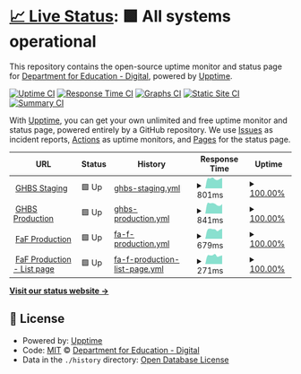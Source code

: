 # [📈 Live Status](https://DFE-Digital.github.io/schools-commerical-team-upptime): <!--live status--> **🟩 All systems operational**

This repository contains the open-source uptime monitor and status page for [Department for Education - Digital](http://education.gov.uk/), powered by [Upptime](https://github.com/upptime/upptime).

[![Uptime CI](https://github.com/DFE-Digital/schools-commerical-team-upptime/workflows/Uptime%20CI/badge.svg)](https://github.com/DFE-Digital/schools-commerical-team-upptime/actions?query=workflow%3A%22Uptime+CI%22)
[![Response Time CI](https://github.com/DFE-Digital/schools-commerical-team-upptime/workflows/Response%20Time%20CI/badge.svg)](https://github.com/DFE-Digital/schools-commerical-team-upptime/actions?query=workflow%3A%22Response+Time+CI%22)
[![Graphs CI](https://github.com/DFE-Digital/schools-commerical-team-upptime/workflows/Graphs%20CI/badge.svg)](https://github.com/DFE-Digital/schools-commerical-team-upptime/actions?query=workflow%3A%22Graphs+CI%22)
[![Static Site CI](https://github.com/DFE-Digital/schools-commerical-team-upptime/workflows/Static%20Site%20CI/badge.svg)](https://github.com/DFE-Digital/schools-commerical-team-upptime/actions?query=workflow%3A%22Static+Site+CI%22)
[![Summary CI](https://github.com/DFE-Digital/schools-commerical-team-upptime/workflows/Summary%20CI/badge.svg)](https://github.com/DFE-Digital/schools-commerical-team-upptime/actions?query=workflow%3A%22Summary+CI%22)

With [Upptime](https://upptime.js.org), you can get your own unlimited and free uptime monitor and status page, powered entirely by a GitHub repository. We use [Issues](https://github.com/DFE-Digital/schools-commerical-team-upptime/issues) as incident reports, [Actions](https://github.com/DFE-Digital/schools-commerical-team-upptime/actions) as uptime monitors, and [Pages](https://DFE-Digital.github.io/schools-commerical-team-upptime) for the status page.

<!--start: status pages-->
<!-- This summary is generated by Upptime (https://github.com/upptime/upptime) -->
<!-- Do not edit this manually, your changes will be overwritten -->
<!-- prettier-ignore -->
| URL | Status | History | Response Time | Uptime |
| --- | ------ | ------- | ------------- | ------ |
| <img alt="" src="https://icons.duckduckgo.com/ip3/staging-get-help-buying-for-schools.education.gov.uk.ico" height="13"> [GHBS Staging](https://staging-get-help-buying-for-schools.education.gov.uk/) | 🟩 Up | [ghbs-staging.yml](https://github.com/DFE-Digital/schools-commerical-team-upptime/commits/HEAD/history/ghbs-staging.yml) | <details><summary><img alt="Response time graph" src="./graphs/ghbs-staging/response-time-week.png" height="20"> 801ms</summary><br><a href="https://DFE-Digital.github.io/schools-commerical-team-upptime/history/ghbs-staging"><img alt="Response time 788" src="https://img.shields.io/endpoint?url=https%3A%2F%2Fraw.githubusercontent.com%2FDFE-Digital%2Fschools-commerical-team-upptime%2FHEAD%2Fapi%2Fghbs-staging%2Fresponse-time.json"></a><br><a href="https://DFE-Digital.github.io/schools-commerical-team-upptime/history/ghbs-staging"><img alt="24-hour response time 1038" src="https://img.shields.io/endpoint?url=https%3A%2F%2Fraw.githubusercontent.com%2FDFE-Digital%2Fschools-commerical-team-upptime%2FHEAD%2Fapi%2Fghbs-staging%2Fresponse-time-day.json"></a><br><a href="https://DFE-Digital.github.io/schools-commerical-team-upptime/history/ghbs-staging"><img alt="7-day response time 801" src="https://img.shields.io/endpoint?url=https%3A%2F%2Fraw.githubusercontent.com%2FDFE-Digital%2Fschools-commerical-team-upptime%2FHEAD%2Fapi%2Fghbs-staging%2Fresponse-time-week.json"></a><br><a href="https://DFE-Digital.github.io/schools-commerical-team-upptime/history/ghbs-staging"><img alt="30-day response time 839" src="https://img.shields.io/endpoint?url=https%3A%2F%2Fraw.githubusercontent.com%2FDFE-Digital%2Fschools-commerical-team-upptime%2FHEAD%2Fapi%2Fghbs-staging%2Fresponse-time-month.json"></a><br><a href="https://DFE-Digital.github.io/schools-commerical-team-upptime/history/ghbs-staging"><img alt="1-year response time 788" src="https://img.shields.io/endpoint?url=https%3A%2F%2Fraw.githubusercontent.com%2FDFE-Digital%2Fschools-commerical-team-upptime%2FHEAD%2Fapi%2Fghbs-staging%2Fresponse-time-year.json"></a></details> | <details><summary><a href="https://DFE-Digital.github.io/schools-commerical-team-upptime/history/ghbs-staging">100.00%</a></summary><a href="https://DFE-Digital.github.io/schools-commerical-team-upptime/history/ghbs-staging"><img alt="All-time uptime 99.96%" src="https://img.shields.io/endpoint?url=https%3A%2F%2Fraw.githubusercontent.com%2FDFE-Digital%2Fschools-commerical-team-upptime%2FHEAD%2Fapi%2Fghbs-staging%2Fuptime.json"></a><br><a href="https://DFE-Digital.github.io/schools-commerical-team-upptime/history/ghbs-staging"><img alt="24-hour uptime 100.00%" src="https://img.shields.io/endpoint?url=https%3A%2F%2Fraw.githubusercontent.com%2FDFE-Digital%2Fschools-commerical-team-upptime%2FHEAD%2Fapi%2Fghbs-staging%2Fuptime-day.json"></a><br><a href="https://DFE-Digital.github.io/schools-commerical-team-upptime/history/ghbs-staging"><img alt="7-day uptime 100.00%" src="https://img.shields.io/endpoint?url=https%3A%2F%2Fraw.githubusercontent.com%2FDFE-Digital%2Fschools-commerical-team-upptime%2FHEAD%2Fapi%2Fghbs-staging%2Fuptime-week.json"></a><br><a href="https://DFE-Digital.github.io/schools-commerical-team-upptime/history/ghbs-staging"><img alt="30-day uptime 100.00%" src="https://img.shields.io/endpoint?url=https%3A%2F%2Fraw.githubusercontent.com%2FDFE-Digital%2Fschools-commerical-team-upptime%2FHEAD%2Fapi%2Fghbs-staging%2Fuptime-month.json"></a><br><a href="https://DFE-Digital.github.io/schools-commerical-team-upptime/history/ghbs-staging"><img alt="1-year uptime 99.96%" src="https://img.shields.io/endpoint?url=https%3A%2F%2Fraw.githubusercontent.com%2FDFE-Digital%2Fschools-commerical-team-upptime%2FHEAD%2Fapi%2Fghbs-staging%2Fuptime-year.json"></a></details>
| <img alt="" src="https://icons.duckduckgo.com/ip3/www.get-help-buying-for-schools.service.gov.uk.ico" height="13"> [GHBS Production](https://www.get-help-buying-for-schools.service.gov.uk/) | 🟩 Up | [ghbs-production.yml](https://github.com/DFE-Digital/schools-commerical-team-upptime/commits/HEAD/history/ghbs-production.yml) | <details><summary><img alt="Response time graph" src="./graphs/ghbs-production/response-time-week.png" height="20"> 841ms</summary><br><a href="https://DFE-Digital.github.io/schools-commerical-team-upptime/history/ghbs-production"><img alt="Response time 787" src="https://img.shields.io/endpoint?url=https%3A%2F%2Fraw.githubusercontent.com%2FDFE-Digital%2Fschools-commerical-team-upptime%2FHEAD%2Fapi%2Fghbs-production%2Fresponse-time.json"></a><br><a href="https://DFE-Digital.github.io/schools-commerical-team-upptime/history/ghbs-production"><img alt="24-hour response time 985" src="https://img.shields.io/endpoint?url=https%3A%2F%2Fraw.githubusercontent.com%2FDFE-Digital%2Fschools-commerical-team-upptime%2FHEAD%2Fapi%2Fghbs-production%2Fresponse-time-day.json"></a><br><a href="https://DFE-Digital.github.io/schools-commerical-team-upptime/history/ghbs-production"><img alt="7-day response time 841" src="https://img.shields.io/endpoint?url=https%3A%2F%2Fraw.githubusercontent.com%2FDFE-Digital%2Fschools-commerical-team-upptime%2FHEAD%2Fapi%2Fghbs-production%2Fresponse-time-week.json"></a><br><a href="https://DFE-Digital.github.io/schools-commerical-team-upptime/history/ghbs-production"><img alt="30-day response time 845" src="https://img.shields.io/endpoint?url=https%3A%2F%2Fraw.githubusercontent.com%2FDFE-Digital%2Fschools-commerical-team-upptime%2FHEAD%2Fapi%2Fghbs-production%2Fresponse-time-month.json"></a><br><a href="https://DFE-Digital.github.io/schools-commerical-team-upptime/history/ghbs-production"><img alt="1-year response time 787" src="https://img.shields.io/endpoint?url=https%3A%2F%2Fraw.githubusercontent.com%2FDFE-Digital%2Fschools-commerical-team-upptime%2FHEAD%2Fapi%2Fghbs-production%2Fresponse-time-year.json"></a></details> | <details><summary><a href="https://DFE-Digital.github.io/schools-commerical-team-upptime/history/ghbs-production">100.00%</a></summary><a href="https://DFE-Digital.github.io/schools-commerical-team-upptime/history/ghbs-production"><img alt="All-time uptime 100.00%" src="https://img.shields.io/endpoint?url=https%3A%2F%2Fraw.githubusercontent.com%2FDFE-Digital%2Fschools-commerical-team-upptime%2FHEAD%2Fapi%2Fghbs-production%2Fuptime.json"></a><br><a href="https://DFE-Digital.github.io/schools-commerical-team-upptime/history/ghbs-production"><img alt="24-hour uptime 100.00%" src="https://img.shields.io/endpoint?url=https%3A%2F%2Fraw.githubusercontent.com%2FDFE-Digital%2Fschools-commerical-team-upptime%2FHEAD%2Fapi%2Fghbs-production%2Fuptime-day.json"></a><br><a href="https://DFE-Digital.github.io/schools-commerical-team-upptime/history/ghbs-production"><img alt="7-day uptime 100.00%" src="https://img.shields.io/endpoint?url=https%3A%2F%2Fraw.githubusercontent.com%2FDFE-Digital%2Fschools-commerical-team-upptime%2FHEAD%2Fapi%2Fghbs-production%2Fuptime-week.json"></a><br><a href="https://DFE-Digital.github.io/schools-commerical-team-upptime/history/ghbs-production"><img alt="30-day uptime 100.00%" src="https://img.shields.io/endpoint?url=https%3A%2F%2Fraw.githubusercontent.com%2FDFE-Digital%2Fschools-commerical-team-upptime%2FHEAD%2Fapi%2Fghbs-production%2Fuptime-month.json"></a><br><a href="https://DFE-Digital.github.io/schools-commerical-team-upptime/history/ghbs-production"><img alt="1-year uptime 100.00%" src="https://img.shields.io/endpoint?url=https%3A%2F%2Fraw.githubusercontent.com%2FDFE-Digital%2Fschools-commerical-team-upptime%2FHEAD%2Fapi%2Fghbs-production%2Fuptime-year.json"></a></details>
| <img alt="" src="https://icons.duckduckgo.com/ip3/find-dfe-approved-framework.service.gov.uk.ico" height="13"> [FaF Production](https://find-dfe-approved-framework.service.gov.uk/find/type) | 🟩 Up | [fa-f-production.yml](https://github.com/DFE-Digital/schools-commerical-team-upptime/commits/HEAD/history/fa-f-production.yml) | <details><summary><img alt="Response time graph" src="./graphs/fa-f-production/response-time-week.png" height="20"> 679ms</summary><br><a href="https://DFE-Digital.github.io/schools-commerical-team-upptime/history/fa-f-production"><img alt="Response time 626" src="https://img.shields.io/endpoint?url=https%3A%2F%2Fraw.githubusercontent.com%2FDFE-Digital%2Fschools-commerical-team-upptime%2FHEAD%2Fapi%2Ffa-f-production%2Fresponse-time.json"></a><br><a href="https://DFE-Digital.github.io/schools-commerical-team-upptime/history/fa-f-production"><img alt="24-hour response time 826" src="https://img.shields.io/endpoint?url=https%3A%2F%2Fraw.githubusercontent.com%2FDFE-Digital%2Fschools-commerical-team-upptime%2FHEAD%2Fapi%2Ffa-f-production%2Fresponse-time-day.json"></a><br><a href="https://DFE-Digital.github.io/schools-commerical-team-upptime/history/fa-f-production"><img alt="7-day response time 679" src="https://img.shields.io/endpoint?url=https%3A%2F%2Fraw.githubusercontent.com%2FDFE-Digital%2Fschools-commerical-team-upptime%2FHEAD%2Fapi%2Ffa-f-production%2Fresponse-time-week.json"></a><br><a href="https://DFE-Digital.github.io/schools-commerical-team-upptime/history/fa-f-production"><img alt="30-day response time 657" src="https://img.shields.io/endpoint?url=https%3A%2F%2Fraw.githubusercontent.com%2FDFE-Digital%2Fschools-commerical-team-upptime%2FHEAD%2Fapi%2Ffa-f-production%2Fresponse-time-month.json"></a><br><a href="https://DFE-Digital.github.io/schools-commerical-team-upptime/history/fa-f-production"><img alt="1-year response time 626" src="https://img.shields.io/endpoint?url=https%3A%2F%2Fraw.githubusercontent.com%2FDFE-Digital%2Fschools-commerical-team-upptime%2FHEAD%2Fapi%2Ffa-f-production%2Fresponse-time-year.json"></a></details> | <details><summary><a href="https://DFE-Digital.github.io/schools-commerical-team-upptime/history/fa-f-production">100.00%</a></summary><a href="https://DFE-Digital.github.io/schools-commerical-team-upptime/history/fa-f-production"><img alt="All-time uptime 100.00%" src="https://img.shields.io/endpoint?url=https%3A%2F%2Fraw.githubusercontent.com%2FDFE-Digital%2Fschools-commerical-team-upptime%2FHEAD%2Fapi%2Ffa-f-production%2Fuptime.json"></a><br><a href="https://DFE-Digital.github.io/schools-commerical-team-upptime/history/fa-f-production"><img alt="24-hour uptime 100.00%" src="https://img.shields.io/endpoint?url=https%3A%2F%2Fraw.githubusercontent.com%2FDFE-Digital%2Fschools-commerical-team-upptime%2FHEAD%2Fapi%2Ffa-f-production%2Fuptime-day.json"></a><br><a href="https://DFE-Digital.github.io/schools-commerical-team-upptime/history/fa-f-production"><img alt="7-day uptime 100.00%" src="https://img.shields.io/endpoint?url=https%3A%2F%2Fraw.githubusercontent.com%2FDFE-Digital%2Fschools-commerical-team-upptime%2FHEAD%2Fapi%2Ffa-f-production%2Fuptime-week.json"></a><br><a href="https://DFE-Digital.github.io/schools-commerical-team-upptime/history/fa-f-production"><img alt="30-day uptime 100.00%" src="https://img.shields.io/endpoint?url=https%3A%2F%2Fraw.githubusercontent.com%2FDFE-Digital%2Fschools-commerical-team-upptime%2FHEAD%2Fapi%2Ffa-f-production%2Fuptime-month.json"></a><br><a href="https://DFE-Digital.github.io/schools-commerical-team-upptime/history/fa-f-production"><img alt="1-year uptime 100.00%" src="https://img.shields.io/endpoint?url=https%3A%2F%2Fraw.githubusercontent.com%2FDFE-Digital%2Fschools-commerical-team-upptime%2FHEAD%2Fapi%2Ffa-f-production%2Fuptime-year.json"></a></details>
| <img alt="" src="https://icons.duckduckgo.com/ip3/find-dfe-approved-framework.service.gov.uk.ico" height="13"> [FaF Production - List page](https://find-dfe-approved-framework.service.gov.uk/list) | 🟩 Up | [fa-f-production-list-page.yml](https://github.com/DFE-Digital/schools-commerical-team-upptime/commits/HEAD/history/fa-f-production-list-page.yml) | <details><summary><img alt="Response time graph" src="./graphs/fa-f-production-list-page/response-time-week.png" height="20"> 271ms</summary><br><a href="https://DFE-Digital.github.io/schools-commerical-team-upptime/history/fa-f-production-list-page"><img alt="Response time 415" src="https://img.shields.io/endpoint?url=https%3A%2F%2Fraw.githubusercontent.com%2FDFE-Digital%2Fschools-commerical-team-upptime%2FHEAD%2Fapi%2Ffa-f-production-list-page%2Fresponse-time.json"></a><br><a href="https://DFE-Digital.github.io/schools-commerical-team-upptime/history/fa-f-production-list-page"><img alt="24-hour response time 322" src="https://img.shields.io/endpoint?url=https%3A%2F%2Fraw.githubusercontent.com%2FDFE-Digital%2Fschools-commerical-team-upptime%2FHEAD%2Fapi%2Ffa-f-production-list-page%2Fresponse-time-day.json"></a><br><a href="https://DFE-Digital.github.io/schools-commerical-team-upptime/history/fa-f-production-list-page"><img alt="7-day response time 271" src="https://img.shields.io/endpoint?url=https%3A%2F%2Fraw.githubusercontent.com%2FDFE-Digital%2Fschools-commerical-team-upptime%2FHEAD%2Fapi%2Ffa-f-production-list-page%2Fresponse-time-week.json"></a><br><a href="https://DFE-Digital.github.io/schools-commerical-team-upptime/history/fa-f-production-list-page"><img alt="30-day response time 930" src="https://img.shields.io/endpoint?url=https%3A%2F%2Fraw.githubusercontent.com%2FDFE-Digital%2Fschools-commerical-team-upptime%2FHEAD%2Fapi%2Ffa-f-production-list-page%2Fresponse-time-month.json"></a><br><a href="https://DFE-Digital.github.io/schools-commerical-team-upptime/history/fa-f-production-list-page"><img alt="1-year response time 415" src="https://img.shields.io/endpoint?url=https%3A%2F%2Fraw.githubusercontent.com%2FDFE-Digital%2Fschools-commerical-team-upptime%2FHEAD%2Fapi%2Ffa-f-production-list-page%2Fresponse-time-year.json"></a></details> | <details><summary><a href="https://DFE-Digital.github.io/schools-commerical-team-upptime/history/fa-f-production-list-page">100.00%</a></summary><a href="https://DFE-Digital.github.io/schools-commerical-team-upptime/history/fa-f-production-list-page"><img alt="All-time uptime 100.00%" src="https://img.shields.io/endpoint?url=https%3A%2F%2Fraw.githubusercontent.com%2FDFE-Digital%2Fschools-commerical-team-upptime%2FHEAD%2Fapi%2Ffa-f-production-list-page%2Fuptime.json"></a><br><a href="https://DFE-Digital.github.io/schools-commerical-team-upptime/history/fa-f-production-list-page"><img alt="24-hour uptime 100.00%" src="https://img.shields.io/endpoint?url=https%3A%2F%2Fraw.githubusercontent.com%2FDFE-Digital%2Fschools-commerical-team-upptime%2FHEAD%2Fapi%2Ffa-f-production-list-page%2Fuptime-day.json"></a><br><a href="https://DFE-Digital.github.io/schools-commerical-team-upptime/history/fa-f-production-list-page"><img alt="7-day uptime 100.00%" src="https://img.shields.io/endpoint?url=https%3A%2F%2Fraw.githubusercontent.com%2FDFE-Digital%2Fschools-commerical-team-upptime%2FHEAD%2Fapi%2Ffa-f-production-list-page%2Fuptime-week.json"></a><br><a href="https://DFE-Digital.github.io/schools-commerical-team-upptime/history/fa-f-production-list-page"><img alt="30-day uptime 100.00%" src="https://img.shields.io/endpoint?url=https%3A%2F%2Fraw.githubusercontent.com%2FDFE-Digital%2Fschools-commerical-team-upptime%2FHEAD%2Fapi%2Ffa-f-production-list-page%2Fuptime-month.json"></a><br><a href="https://DFE-Digital.github.io/schools-commerical-team-upptime/history/fa-f-production-list-page"><img alt="1-year uptime 100.00%" src="https://img.shields.io/endpoint?url=https%3A%2F%2Fraw.githubusercontent.com%2FDFE-Digital%2Fschools-commerical-team-upptime%2FHEAD%2Fapi%2Ffa-f-production-list-page%2Fuptime-year.json"></a></details>

<!--end: status pages-->

[**Visit our status website →**](https://DFE-Digital.github.io/schools-commerical-team-upptime)

## 📄 License

- Powered by: [Upptime](https://github.com/upptime/upptime)
- Code: [MIT](./LICENSE) © [Department for Education - Digital](http://education.gov.uk/)
- Data in the `./history` directory: [Open Database License](https://opendatacommons.org/licenses/odbl/1-0/)
